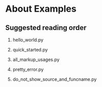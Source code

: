 # About Examples

## Suggested reading order

1. hello_world.py

2. quick_started.py

3. all_markup_usages.py

4. pretty_error.py

5. do_not_show_source_and_funcname.py
